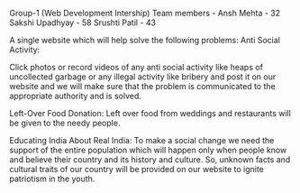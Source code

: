 Group-1 (Web Development Intership) 
Team members - Ansh Mehta - 32
               Sakshi Upadhyay - 58
               Srushti Patil - 43

A single website which will help solve the following problems: Anti Social Activity:

Click photos or record videos of any anti social activity like heaps of uncollected garbage or any illegal activity like bribery and post it on our website and we will make sure that the problem is communicated to the appropriate authority and is solved.

Left-Over Food Donation: Left over food from weddings and restaurants will be given to the needy people.

Educating India About Real India: To make a social change we need the support of the entire population which will happen only when people know and believe their country and its history and culture. So, unknown facts and cultural traits of our country will be provided on our website to ignite patriotism in the youth.
